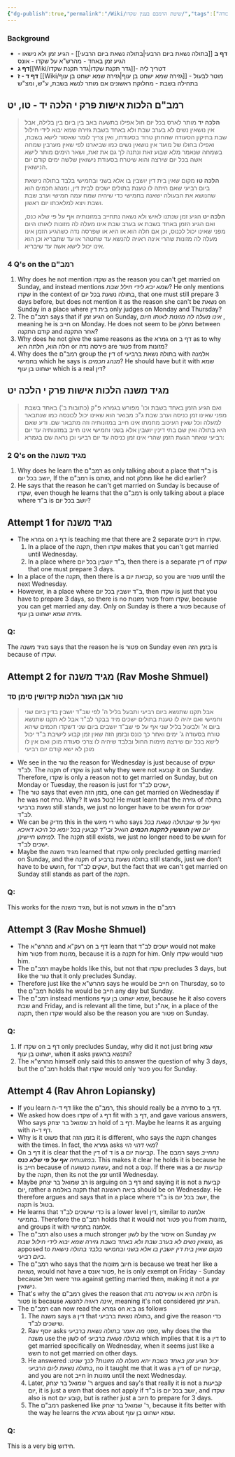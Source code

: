 ```yaml
---
{"dg-publish":true,"permalink":"/Wiki/שיטת הרמבם בענין שקדו/","tags":["רמבם/נשים/אישות/י","בבלי/נשים/כתובות/ב","בבלי/נשים/כתובות/ג","#חבורה"]}
---
```


### Background

+ **דף ב** [[בתולה נשאת ביום הרבעי\|בתולה נשאת ביום הרבעי]] - הגיע זמן ולא נישאו - הגיע זמן באחד - מהרש"א על שקדו - אונס
+ **דף ג**[[Wiki/גדר תקנת שקדו\|גדר תקנת שקדו]]- דטריך ליה
+ **דף ד - ז** [[Wiki/גזירה שמא ישחט בן עוף\|גזירה שמא ישחט בן עוף]] - מוטר לבעול בתחילה בשבת - מחלוקת ראשונים אם מותר לנשא בשבת, ע"ש, ומצ"ש
## רמב"ם הלכות אישות פרק י הלכה יד - טו, יט

> **הלכה יד** מותר לארס בכל יום חול אפילו בתשעה באב בין ביום בין בלילה, אבל אין נושאין נשים לא בערב שבת ולא באחד בשבת גזירה שמא יבוא לידי חילול שבת בתיקון הסעודה שהחתן טרוד בסעודתו, ואין צריך לומר שאסור לישא בשבת, ואפילו בחולו של מועד אין נושאין נשים כמו שביארנו לפי שאין מערבין שמחה בשמחה שנאמר מלא שבוע זאת ונתנה לך גם את זאת, ושאר הימים מותר לישא אשה בכל יום שירצה והוא שיטרח בסעודת נישואין שלשה ימים קודם יום הנישואין. 
>
> **הלכה טו** מקום שאין בית דין יושבין בו אלא בשני ובחמישי בלבד בתולה נישאת ביום רביעי שאם היתה לו טענת בתולים ישכים לבית דין, ומנהג חכמים הוא שהנושא את הבעולה ישאנה בחמישי כדי שיהיה שמח עמה חמישי וערב שבת ושבת ויצא למלאכתו יום ראשון. 
>
> **הלכה יט** הגיע זמן שנתנו לאיש ולא נשאה נתחייב במזונותיה אף על פי שלא כנס, ואם הגיע הזמן באחד בשבת או בערב שבת אינו מעלה לה מזונות לאותו היום מפני שאינו יכול לכנוס, וכן אם חלה הוא או היא או שפרסה נדה כשהגיע הזמן אינו מעלה לה מזונות שהרי אינה ראויה להנשא עד שתטהר או עד שתבריא וכן הוא אינו יכול לישא אשה עד שיבריא.
### 4 Q's on the רמב"ם
1. Why does he not mention שקדו as the reason you can't get married on Sunday, and instead mentions _שמא יבא לידי חילל שבת_? He only mentions שקדו in the context of בתולה נשעת בכל יום, that one must still prepare 3 days before, but does not mention it as the reason she can't be נשאת on Sunday in a place where בית דין  only judges on Monday and Thursday?
2. The רמב"ם says that if הגיע זמן on Sunday, _אינו מעלה לה מזונות לאותו היום_ , meaning he is חייב on Monday. He does not seem to be מחלק between קודם התקנה and אחר התקנה?
3. Why does he not give the same reasons as the גמרא on  דף ב as to why חלה הוא, חלתה היא or פירסה נדה are פטור from מזונות?
4. Why does the רמב"ם group the דין of בתולה נשאת ברביעי with אלמנה בחמישי which he says is _מנהג חכמים_? He should have but it with שמא ישחוט בן עוף which is a real דין? 
## מגיד משנה הלכות אישות פרק י הלכה יט

>ואם הגיע הזמן באחד בשבת וכו' מפורש בגמרא פ"ק (כתובות ב') באחד בשבת מפני שאינו זמן כניסה וערב שבת ג"כ מבואר הוא שאינו יכול לכונסה כמו שנתבאר למעלה וכל שאין העיכוב מחמתו אינו חייב במזונותיה וזה מתבאר שם. ודע שאם היא בתולה ואין שם בתי דינין יושבין אלא בשני וחמישי אינו חייב במזונותיה עד יום רביעי שאחר הגעת הזמן שהרי אינו זמן כניסה עד יום רביעי וכן נראה שם בגמרא:

### 2 Q's on the מגיד משנה
1. Why does he  learn the רמב"ם  as only talking about a place that ב"ד is יושב בכל יום, If the רמב"ם is סותם, and not מחלק like he did earlier? 
2. He says that the reason he can't get married on Sunday is because of שקדו, even though he learns that the רמב"ם is only talking about a place where ב"ד is יושב בכל יום?

## Attempt 1  for מגיד משנה

+ The גמרא on  דף ג is teaching me that there are 2 separate דינים in שקדו. 
	1. In a place of the תקנה, then שקדו makes that you can't get married until Wednesday.
	2. In a place where ב"ד יושבין בכל יום, then there is a separate דין of שקדו that one must prepare 3 days.
+ In a place of the תקנה, then there is a קביאת יום, so you are פטור until the next Wednesday.
+ However, in a place where ב"ד יושבין בכל יום, then שקדו is just that you have to prepare 3 days, so there is no פטור מזונות from שקדו, because you can get married any day. Only on Sunday is there a פטור  because of גזירה שמא ישחוט בן עוף.

### Q:

The מגיד משנה says that the reason he is פטור on Sunday even בזמן הזה is because of שקדו. 

## Attempt 2 for מגיד משנה (Rav Moshe Shmuel)

### טור אבן העזר הלכות קידושין סימן סד

> אבל תקנו שתנשא ביום רביעי ותבעל בליל ה' לפי שב"ד יושבין בדין ביום שני וחמישי ואם יהיה לו טענת בתולים ישכים מיד בבקר לב"ד אבל לא תקנו שתנשא ביום א' ולבעול בליל שני אף על פי שב"ד יושבים ביום שני דשקדו חכמים שיהא טורח בסעודה ג' ימים ואחר כך כונס ובזמן הזה שאין זמן קבוע לישיבת ב"ד יכול לישא בכל יום שירצה מימות החול ובלבד שיהיה לו צרכי סעודה מוכן ואם אין לו מוכן לא ישא קודם יום רביעי

+ We see in the טור the reason for Wednesday is just because of ישקים לב"ד. The תקנה of שקדו is just why they were not קובעא it on Sunday. Therefore, שקדו is only a reason not to get married on Sunday, but on Monday or Tuesday, the reason is just for ישכים לב"ד,
+ The טור says that even בזמן הזה, one can get married on Wednesday if he was not טרח. Why? It was בטל! He must learn that the גזירה of בתולה נשעת ברביעי still stands, we just no longer have to be חושש for ישכים לב"ד.
+ We can be מדיק this in the רי מיגש who says _ואף על פי שבתולה נשאת בכל יום **ואין חוששין לתקנת חכמים** הואיל ובי"ד קבועין בכל יומא כל היכא דאיכא למיחש חיישינן._ The תקנה still exists, we just no longer need to be חושש for ישכים לב"ד.
+ Maybe the מגיד משנה learned that שקדו only precluded getting married on Sunday, and the תקנה of בתולה נשעת ברביע still stands, just we don't have to be חושש, for ישקים לב"ד, but the fact that we can't get married on Sunday still stands as part of the תקנה.
### Q:
This works for the מגיד משנה, but is not משמע in the רמב"ם

## Attempt 3 (Rav Moshe Shmuel)

+ The מהרש"א and רעק"א on דף ב  learn that ישכים לב"ד would not make him פטור from מזונות, because it is a תקנה for him. Only שקדו would פטור him.
+ The רמב"ם maybe holds like this, but not that שקדו precludes 3 days, but like the טור that it only precludes Sunday.
+ Therefore just like the מהרש"א says he would be חייב on Thursday, so to the רמב"ם holds he would be חייב any day but Sunday.
+ The רמב"ם instead mentions שמא ישחוט בן עוף, because he it also covers שבת and Friday, and is relevant all the time, but אה"נ, in a place of the תקנה, then שקדו would also be the reason you are פטור on Sunday.
### Q: 
1. If שקדו on דף ב only precludes Sunday, why did it not just bring שמא ישחוט בן עוף, when it asks ותנשא בראשון? 
2.  The מהרש"א himself only said this to answer the question of why 3 days, but the רמב"ם holds that שקדו would only פטור you for Sunday.
## Attempt 4 (Rav Ahron Lopiansky)

+ If you learn   דף  ד-ה like the רמב"ם, this should really be a סתירה to דף ב. 
+ We asked how does שקדו of דף ג fit with דף ב, and gave various answers, Who says רב שמואל בר יצחק hold of דף ב. Maybe he learns it as arguing with דף ד-ה.
+ Why is it פשוט that בזמן הזה it is different, who says the תקנה changes with the times. In fact, the גמרא  asks _מאי דהוי הוי_?
+ On דף ב it is clear that the דין of ד is a קביעות יום. The רמבם says _נתחייב במזונותיה **אף על פי שלא כנס**_. This makes it clear he holds it is because he is חייב because of עשועה כנשועה, and not a קנס. If there was a קביעות יום by the תקנה, then its not the זמן until Wednesday.
+ Maybe רב שמואל בר יצחק is arguing on דף ב and saying it is not a קביעת יום, rather a תקנה באלמה that ביאה ראשונה should be on Wednesday. He therefore argues and says that in a place where ב"ד is יושב בכל יום, the תקנה  is בטול.
+ He learns that כדי שישכים לב"ד  is a lower level דין, similar to אלמנה בחמישי. Therefore the רמב"ם holds that it would not פטור you from מזונות, and groups it with אלמנה בחמישי.
+ The רמב"ם also uses a much stronger לשון by the איסור on Sunday _אין נושאין נשים לא בערב שבת ולא באחד בשבת גזירה שמא יבוא לידי חילול שבת_, as apposed to _מקום שאין בית דין יושבין בו אלא בשני ובחמישי בלבד בתולה נישאת ביום רביעי_. 
+ The רמב"ם who says that the חיוב מזונות is because we treat her like a נשואה, would not have a פטור אונס, he is only exempt on Friday - Sunday because חזל  were גוזר against getting married then, making it not a זמן נישואין.
+ That's why the רמב"ם gives the reason that חלתה היא או שפירסה נדה is פטור is because _אינה ראויה להנשא_, meaning it's not considered הגיע זמן.
+ The רמב"ם can now read the גמרא on ב:א as follows
	1. The משנה says a דין that בתולה נשאת ברביעי, and give the reason כדי שישכים לב"ד.
	2. Rav יוסף asks _מפני מה אומר בתולה נשאת ברביעי_, why does the the משנה use the לשון  of _בתולה נשאת ברביעי_ which implies that it is a דין to get married specifically on Wednesday, when it seems just like a חשש to not get married on other days.
	3. He answered _יכול הגיע זמן באחד בשבת יהא מעלה לה מזונות? לכך שנינו: בתולה נשאת ליום הרביעי_, no it taught me that it was a דין of קביעת יום, and you are not חייב in מזונות until the next Wednesday.
	4. Later, ר' שמואל בר יצחק argues and say's that really it is not a קביעות יום, it is just a חשש that does not apply if ב"ד is יושב בכל יום, and שקדו also is not קובע יום, but is rather just a חיוב to prepare for 3 days.
	5. The רמב"ם paskened like ר' שמואל בר יצחק, because it fits better with the way he learns the גמרא about שמא ישחוט בן עוף.
### Q:
This is a very big חידוש.